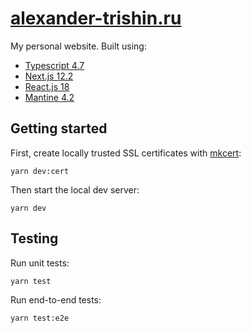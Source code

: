 # [alexander-trishin.ru](https://alexander-trishin.ru/)

My personal website. Built using:

- [Typescript 4.7](https://www.typescriptlang.org/)
- [Next.js 12.2](https://nextjs.org/)
- [React.js 18](https://reactjs.org/)
- [Mantine 4.2](https://mantine.dev/)

## Getting started

First, create locally trusted SSL certificates with [mkcert](https://github.com/FiloSottile/mkcert):

```shell
yarn dev:cert
```

Then start the local dev server:

```shell
yarn dev
```

## Testing

Run unit tests:

```shell
yarn test
```

Run end-to-end tests:

```shell
yarn test:e2e
```
